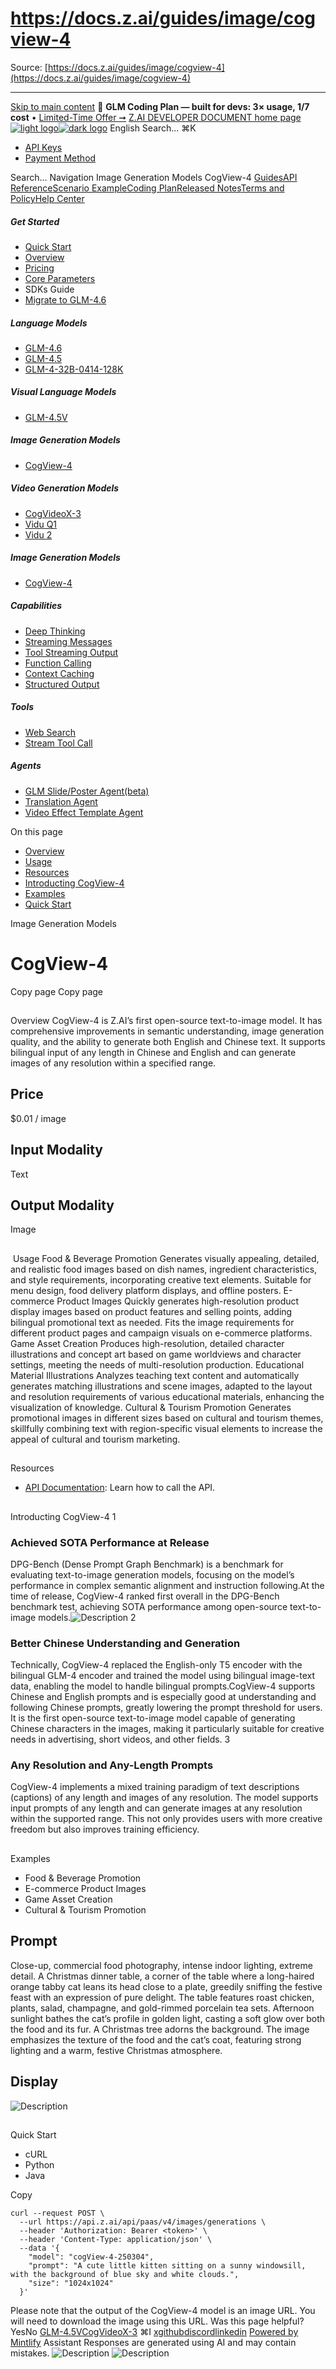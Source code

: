 # https://docs.z.ai/guides/image/cogview-4

Source: [https://docs.z.ai/guides/image/cogview-4](https://docs.z.ai/guides/image/cogview-4)

---

[Skip to main content](https://docs.z.ai/guides/image/cogview-4#content-area)
🚀 **GLM Coding Plan — built for devs: 3× usage, 1/7 cost** • [Limited-Time Offer ➞](https://z.ai/subscribe?utm_campaign=Platform_Ops&_channel_track_key=DaprgHIc)
[Z.AI DEVELOPER DOCUMENT home page![light logo](https://mintcdn.com/zhipu-32152247/B_E8wI-eiNa1QlPV/logo/dark.svg?fit=max&auto=format&n=B_E8wI-eiNa1QlPV&q=85&s=75deefa9dea5bdbc84d4da68885c267f)![dark logo](https://mintcdn.com/zhipu-32152247/B_E8wI-eiNa1QlPV/logo/light.svg?fit=max&auto=format&n=B_E8wI-eiNa1QlPV&q=85&s=c1ecf1af358fa8eeab8c06052337f8f6)](https://z.ai/model-api)
English
Search...
⌘K
  * [API Keys](https://z.ai/manage-apikey/apikey-list)
  * [Payment Method](https://z.ai/manage-apikey/billing)


Search...
Navigation
Image Generation Models
CogView-4
[Guides](https://docs.z.ai/guides/overview/quick-start)[API Reference](https://docs.z.ai/api-reference/introduction)[Scenario Example](https://docs.z.ai/scenario-example/develop-tools/claude)[Coding Plan](https://docs.z.ai/devpack/overview)[Released Notes](https://docs.z.ai/release-notes/new-released)[Terms and Policy](https://docs.z.ai/legal-agreement/privacy-policy)[Help Center](https://docs.z.ai/help/faq)
##### Get Started
  * [Quick Start](https://docs.z.ai/guides/overview/quick-start)
  * [Overview](https://docs.z.ai/guides/overview/overview)
  * [Pricing](https://docs.z.ai/guides/overview/pricing)
  * [Core Parameters](https://docs.z.ai/guides/overview/concept-param)
  * SDKs Guide
  * [Migrate to GLM-4.6](https://docs.z.ai/guides/overview/migrate-to-glm-4.6)


##### Language Models
  * [GLM-4.6](https://docs.z.ai/guides/llm/glm-4.6)
  * [GLM-4.5](https://docs.z.ai/guides/llm/glm-4.5)
  * [GLM-4-32B-0414-128K](https://docs.z.ai/guides/llm/glm-4-32b-0414-128k)


##### Visual Language Models
  * [GLM-4.5V](https://docs.z.ai/guides/vlm/glm-4.5v)


##### Image Generation Models
  * [CogView-4](https://docs.z.ai/guides/image/cogview-4)


##### Video Generation Models
  * [CogVideoX-3](https://docs.z.ai/guides/video/cogvideox-3)
  * [Vidu Q1](https://docs.z.ai/guides/video/vidu-q1)
  * [Vidu 2](https://docs.z.ai/guides/video/vidu2)


##### Image Generation Models
  * [CogView-4](https://docs.z.ai/guides/image/cogview-4)


##### Capabilities
  * [Deep Thinking](https://docs.z.ai/guides/capabilities/thinking)
  * [Streaming Messages](https://docs.z.ai/guides/capabilities/streaming)
  * [Tool Streaming Output](https://docs.z.ai/guides/capabilities/stream-tool)
  * [Function Calling](https://docs.z.ai/guides/capabilities/function-calling)
  * [Context Caching](https://docs.z.ai/guides/capabilities/cache)
  * [Structured Output](https://docs.z.ai/guides/capabilities/struct-output)


##### Tools
  * [Web Search](https://docs.z.ai/guides/tools/web-search)
  * [Stream Tool Call](https://docs.z.ai/guides/tools/stream-tool)


##### Agents
  * [GLM Slide/Poster Agent(beta)](https://docs.z.ai/guides/agents/slide)
  * [Translation Agent](https://docs.z.ai/guides/agents/translation)
  * [Video Effect Template Agent](https://docs.z.ai/guides/agents/video-template)


On this page
  * [ Overview](https://docs.z.ai/guides/image/cogview-4#overview)
  * [ Usage](https://docs.z.ai/guides/image/cogview-4#usage)
  * [ Resources](https://docs.z.ai/guides/image/cogview-4#resources)
  * [ Introducting CogView-4](https://docs.z.ai/guides/image/cogview-4#introducting-cogview-4)
  * [ Examples](https://docs.z.ai/guides/image/cogview-4#examples)
  * [ Quick Start](https://docs.z.ai/guides/image/cogview-4#quick-start)


Image Generation Models
# CogView-4
Copy page
Copy page
## 
[​](https://docs.z.ai/guides/image/cogview-4#overview)
Overview
CogView-4 is Z.AI’s first open-source text-to-image model. It has comprehensive improvements in semantic understanding, image generation quality, and the ability to generate both English and Chinese text. It supports bilingual input of any length in Chinese and English and can generate images of any resolution within a specified range.
## Price
$0.01 / image
## Input Modality
Text
## Output Modality
Image
## 
[​](https://docs.z.ai/guides/image/cogview-4#usage)
Usage
Food & Beverage Promotion
Generates visually appealing, detailed, and realistic food images based on dish names, ingredient characteristics, and style requirements, incorporating creative text elements. Suitable for menu design, food delivery platform displays, and offline posters.
E-commerce Product Images
Quickly generates high-resolution product display images based on product features and selling points, adding bilingual promotional text as needed. Fits the image requirements for different product pages and campaign visuals on e-commerce platforms.
Game Asset Creation
Produces high-resolution, detailed character illustrations and concept art based on game worldviews and character settings, meeting the needs of multi-resolution production.
Educational Material Illustrations
Analyzes teaching text content and automatically generates matching illustrations and scene images, adapted to the layout and resolution requirements of various educational materials, enhancing the visualization of knowledge.
Cultural & Tourism Promotion
Generates promotional images in different sizes based on cultural and tourism themes, skillfully combining text with region-specific visual elements to increase the appeal of cultural and tourism marketing.
## 
[​](https://docs.z.ai/guides/image/cogview-4#resources)
Resources
  * [API Documentation](https://docs.z.ai/api-reference/image/generate-image): Learn how to call the API.


## 
[​](https://docs.z.ai/guides/image/cogview-4#introducting-cogview-4)
Introducting CogView-4
1
### Achieved SOTA Performance at Release
DPG-Bench (Dense Prompt Graph Benchmark) is a benchmark for evaluating text-to-image generation models, focusing on the model’s performance in complex semantic alignment and instruction following.At the time of release, CogView-4 ranked first overall in the DPG-Bench benchmark test, achieving SOTA performance among open-source text-to-image models.![Description](https://cdn.bigmodel.cn/markdown/1749449849627DPG-Bench.png?attname=DPG-Bench.png)
2
### Better Chinese Understanding and Generation
Technically, CogView-4 replaced the English-only T5 encoder with the bilingual GLM-4 encoder and trained the model using bilingual image-text data, enabling the model to handle bilingual prompts.CogView-4 supports Chinese and English prompts and is especially good at understanding and following Chinese prompts, greatly lowering the prompt threshold for users. It is the first open-source text-to-image model capable of generating Chinese characters in the images, making it particularly suitable for creative needs in advertising, short videos, and other fields.
3
### Any Resolution and Any-Length Prompts
CogView-4 implements a mixed training paradigm of text descriptions (captions) of any length and images of any resolution. The model supports input prompts of any length and can generate images at any resolution within the supported range. This not only provides users with more creative freedom but also improves training efficiency.
## 
[​](https://docs.z.ai/guides/image/cogview-4#examples)
Examples
  * Food & Beverage Promotion
  * E-commerce Product Images
  * Game Asset Creation
  * Cultural & Tourism Promotion


## Prompt
Close-up, commercial food photography, intense indoor lighting, extreme detail. A Christmas dinner table, a corner of the table where a long-haired orange tabby cat leans its head close to a plate, greedily sniffing the festive feast with an expression of pure delight. The table features roast chicken, plants, salad, champagne, and gold-rimmed porcelain tea sets. Afternoon sunlight bathes the cat’s profile in golden light, casting a soft glow over both the food and its fur. A Christmas tree adorns the background. The image emphasizes the texture of the food and the cat’s coat, featuring strong lighting and a warm, festive Christmas atmosphere.
## Display
![Description](https://mintcdn.com/zhipu-32152247/aOvZujLeW4WS84Ft/resource/cogview-1.png?fit=max&auto=format&n=aOvZujLeW4WS84Ft&q=85&s=6e96f8a615cfdd325a7abb4369d6396c)
## 
[​](https://docs.z.ai/guides/image/cogview-4#quick-start)
Quick Start
  * cURL
  * Python
  * Java


Copy
```
curl --request POST \
  --url https://api.z.ai/api/paas/v4/images/generations \
  --header 'Authorization: Bearer <token>' \
  --header 'Content-Type: application/json' \
  --data '{
    "model": "cogView-4-250304",
    "prompt": "A cute little kitten sitting on a sunny windowsill, with the background of blue sky and white clouds.",
    "size": "1024x1024"
  }'

```

Please note that the output of the CogView-4 model is an image URL. You will need to download the image using this URL.
Was this page helpful?
YesNo
[GLM-4.5V](https://docs.z.ai/guides/vlm/glm-4.5v)[CogVideoX-3](https://docs.z.ai/guides/video/cogvideox-3)
⌘I
[x](https://x.com/Zai_org)[github](https://github.com/zai-org)[discord](https://discord.gg/QR7SARHRxK)[linkedin](https://www.linkedin.com/company/zdotai/)
[Powered by Mintlify](https://mintlify.com?utm_campaign=poweredBy&utm_medium=referral&utm_source=zhipu-32152247)
Assistant
Responses are generated using AI and may contain mistakes.
![Description](https://cdn.bigmodel.cn/markdown/1749449849627DPG-Bench.png?attname=DPG-Bench.png)
![Description](https://mintcdn.com/zhipu-32152247/aOvZujLeW4WS84Ft/resource/cogview-1.png?w=560&fit=max&auto=format&n=aOvZujLeW4WS84Ft&q=85&s=d391a485c5c270d9c6391ad33a3f2730)
